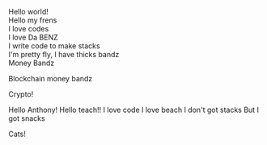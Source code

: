 Hello world!  
Hello my frens  
I love codes  
I love Da BENZ  
I write code to make stacks  
I'm pretty fly, I have thicks bandz  
Money Bandz

Blockchain money bandz

Crypto!

Hello Anthony!
Hello teach!!
I love code
I love beach
I don't got stacks
But I got snacks

Cats!
